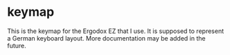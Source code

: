 # keymap

This is the keymap for the Ergodox EZ that I use.
It is supposed to represent a German keyboard layout.
More documentation may be added in the future.

